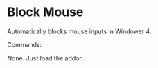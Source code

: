 # Block Mouse
Automatically blocks mouse inputs in Windower 4.

Commands:

None. Just load the addon.
